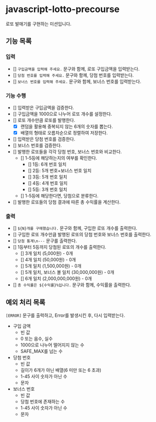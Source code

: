 # javascript-lotto-precourse

로또 발매기를 구현하는 미션입니다.

## 기능 목록

### 입력

- [] `구입금액을 입력해 주세요.` 문구와 함께, 로또 구입금액을 입력받는다.
- [] `당첨 번호를 입력해 주세요.` 문구와 함께, 당첨 번호를 입력받는다.
- [] `보너스 번호를 입력해 주세요.` 문구와 함께, 보너스 번호를 입력받는다.

### 기능 수행

- [] 입력받은 구입금액을 검증한다.
- [] 구입금액을 1000으로 나누어 로또 개수를 설정한다.
- [] 로또 개수만큼 로또를 발행한다.
  - [x] 랜덤을 활용해 중복되지 않는 6개의 숫자를 뽑는다.
  - [x] 배열의 형태로 오름차순으로 정렬하여 저장한다.
- [] 입력받은 당첨 번호를 검증한다.
- [] 보너스 번호를 검증한다.
- [] 발행한 로또들을 각각 당첨 번호, 보너스 번호와 비교한다.
  - [] 1-5등에 해당하는지의 여부를 확인한다.
    - [] 1등: 6개 번호 일치
    - [] 2등: 5개 번호+보너스 번호 일치
    - [] 3등: 5개 번호 일치
    - [] 4등: 4개 번호 일치
    - [] 5등: 3개 번호 일치
  - [] 1-5등에 해당한다면, 당첨으로 분류한다.
- [] 발행한 로또들의 당첨 결과에 따른 총 수익률을 계산한다.

### 출력

- [] `${N}개를 구매했습니다.` 문구와 함께, 구입한 로또 개수를 출력한다.
- [] 구입한 로또 개수만큼 발행된 로또의 당첨 번호와 보너스 번호를 출력한다.
- [] `당첨 통계\n---` 문구를 출력한다.
- [] 1등부터 5등까지 당첨된 로또의 개수를 출력한다.
  - [] 3개 일치 (5,000원) - 0개
  - [] 4개 일치 (50,000원) - 0개
  - [] 5개 일치 (1,500,000원) - 0개
  - [] 5개 일치, 보너스 볼 일치 (30,000,000원) - 0개
  - [] 6개 일치 (2,000,000,000원) - 0개
- [] `총 수익률은 ${수익률}%입니다.` 문구와 함께, 수익률을 출력한다.

## 예외 처리 목록

`[ERROR]` 문구를 출력하고, Error를 발생시킨 후, 다시 입력받는다.

- 구입 금액
  - 빈 값
  - 0 또는 음수, 실수
  - 1000으로 나누어 떨어지지 않는 수
  - SAFE_MAX를 넘는 수
- 당첨 번호
  - 빈 값
  - 길이가 6개가 아닌 배열(6 미만 또는 6 초과)
  - 1-45 사이 숫자가 아닌 수
  - 문자
- 보너스 번호
  - 빈 값
  - 당첨 번호에 존재하는 수
  - 1-45 사이 숫자가 아닌 수
  - 문자
